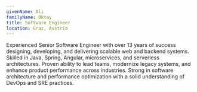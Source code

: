 ```yaml
---
givenName: Ali
familyName: Oktay
title: Software Engineer
location: Graz, Austria
---
```


Experienced Senior Software Engineer with over 13 years of success designing, developing, and delivering scalable web and backend systems. Skilled in Java, Spring, Angular, microservices, and serverless architectures. Proven ability to lead teams, modernize legacy systems, and enhance product performance across industries. Strong in software architecture and performance optimization with a solid understanding of DevOps and SRE practices.

